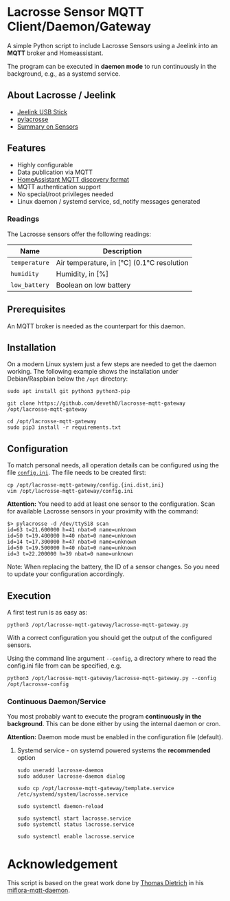 # Lacrosse Sensor MQTT Client/Daemon/Gateway

A simple Python script to include Lacrosse Sensors using a Jeelink into an **MQTT** broker and Homeassistant.

The program can be executed in **daemon mode** to run continuously in the background, e.g., as a systemd service.

## About Lacrosse / Jeelink

* [Jeelink USB Stick](https://www.digitalsmarties.net/products/jeelink)
* [pylacrosse](https://github.com/hthiery/python-lacrosse)
* [Summary on Sensors](https://wiki.fhem.de/wiki/JeeLink#LaCrosse_Sketch)

## Features

* Highly configurable
* Data publication via MQTT
* [HomeAssistant MQTT discovery format](https://home-assistant.io/docs/mqtt/discovery/)
* MQTT authentication support
* No special/root privileges needed
* Linux daemon / systemd service, sd\_notify messages generated


### Readings

The Lacrosse sensors offer the following readings:

| Name            | Description |
|-----------------|-------------|
| `temperature`   | Air temperature, in [°C] (0.1°C resolution |
| `humidity`      | Humidity, in [%] |
| `low_battery`   | Boolean on low battery |

## Prerequisites

An MQTT broker is needed as the counterpart for this daemon.

## Installation

On a modern Linux system just a few steps are needed to get the daemon working.
The following example shows the installation under Debian/Raspbian below the `/opt` directory:

```shell
sudo apt install git python3 python3-pip

git clone https://github.com/deveth0/lacrosse-mqtt-gateway /opt/lacrosse-mqtt-gateway

cd /opt/lacrosse-mqtt-gateway
sudo pip3 install -r requirements.txt
```

## Configuration

To match personal needs, all operation details can be configured using the file [`config.ini`](config.ini.dist).
The file needs to be created first:

```shell
cp /opt/lacrosse-mqtt-gateway/config.{ini.dist,ini}
vim /opt/lacrosse-mqtt-gateway/config.ini
```

**Attention:**
You need to add at least one sensor to the configuration.
Scan for available Lacrosse sensors in your proximity with the command:

```shell
$> pylacrosse -d /dev/ttyS18 scan
id=63 t=21.600000 h=41 nbat=0 name=unknown
id=50 t=19.400000 h=40 nbat=0 name=unknown
id=14 t=17.300000 h=47 nbat=0 name=unknown
id=50 t=19.500000 h=40 nbat=0 name=unknown
id=3 t=22.200000 h=39 nbat=0 name=unknown
```

Note: When replacing the battery, the ID of a sensor changes. So you need to update your configuration accordingly. 

## Execution

A first test run is as easy as:

```shell
python3 /opt/lacrosse-mqtt-gateway/lacrosse-mqtt-gateway.py
```

With a correct configuration you should get the output of the configured sensors. 

Using the command line argument `--config`, a directory where to read the config.ini file from can be specified, e.g.

```shell
python3 /opt/lacrosse-mqtt-gateway/lacrosse-mqtt-gateway.py --config /opt/lacrosse-config
```

### Continuous Daemon/Service

You most probably want to execute the program **continuously in the background**.
This can be done either by using the internal daemon or cron.

**Attention:** Daemon mode must be enabled in the configuration file (default).

1. Systemd service - on systemd powered systems the **recommended** option

   ```shell
   sudo useradd lacrosse-daemon
   sudo adduser lacrosse-daemon dialog
   
   sudo cp /opt/lacrosse-mqtt-gateway/template.service /etc/systemd/system/lacrosse.service

   sudo systemctl daemon-reload

   sudo systemctl start lacrosse.service
   sudo systemctl status lacrosse.service

   sudo systemctl enable lacrosse.service
   ```

# Acknowledgement

This script is based on the great work done by [Thomas Dietrich](https://github.com/ThomDietrich) in his [miflora-mqtt-daemon](https://github.com/ThomDietrich/miflora-mqtt-daemon).

